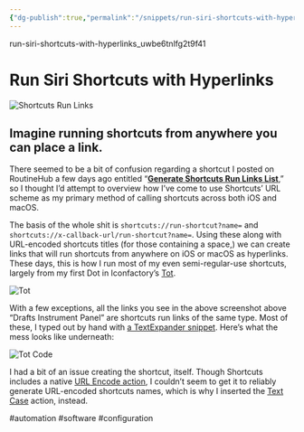 ```yaml
---
{"dg-publish":true,"permalink":"/snippets/run-siri-shortcuts-with-hyperlinks-uwbe6/","dgHomeLink":true,"dgPassFrontmatter":false}
---
```


run-siri-shortcuts-with-hyperlinks_uwbe6tnlfg2t9f41

# Run Siri Shortcuts with Hyperlinks

![Shortcuts Run Links](https://user-images.githubusercontent.com/43663476/155768732-03ca73a9-9b18-414f-ae86-a27bbe01ce04.png)

## Imagine running shortcuts from anywhere you can place a link.

<!--more-->

There seemed to be a bit of confusion regarding a shortcut I posted on RoutineHub a few days ago entitled “[**Generate Shortcuts Run Links List**](https://routinehub.co/shortcut/11143),” so I thought I’d attempt to overview how I’ve come to use Shortcuts’ URL scheme as my primary method of calling shortcuts across both iOS and macOS.

The basis of the whole shit is `shortcuts://run-shortcut?name=` and `shortcuts://x-callback-url/run-shortcut?name=`. Using these along with URL-encoded shortcuts titles (for those containing a space,) we can create links that will run shortcuts from anywhere on iOS or macOS as hyperlinks. These days, this is how I run most of my even semi-regular-use shortcuts, largely from my first Dot in Iconfactory’s [Tot](https://apps.apple.com/us/app/tot-pocket/id1498235191).

![Tot](https://user-images.githubusercontent.com/43663476/155801898-e6c74cee-c26a-458c-a915-c3f969c6f3fd.png)

With a few exceptions, all the links you see in the above screenshot above “Drafts Instrument Panel” are shortcuts run links of the same type. Most of these, I typed out by hand with [a TextExpander snippet](https://app.textexpander.com/public/14093096578d4f40eeea15649f5cefbb). Here’s what the mess looks like underneath:

![Tot Code](https://user-images.githubusercontent.com/43663476/155803031-436d36a3-c0be-4da1-9df4-72a9d6e8e350.png)

I had a bit of an issue creating the shortcut, itself. Though Shortcuts includes a native [URL Encode action](https://www.matthewcassinelli.com/actions/url-encode/), I couldn’t seem to get it to reliably generate URL-encoded shortcuts names, which is why I inserted the [Text Case](https://apps.apple.com/us/app/text-case/id1492174677) action, instead.

#automation #software #configuration